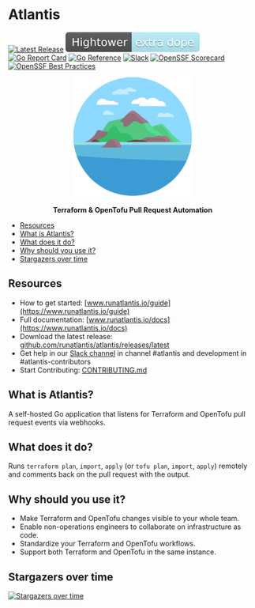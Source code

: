 # Atlantis <!-- omit in toc -->

[![Latest Release](https://img.shields.io/github/release/runatlantis/atlantis.svg)](https://github.com/runatlantis/atlantis/releases/latest)
[![SuperDopeBadge](./runatlantis.io/public/hightower-super-dope.svg)](https://twitter.com/kelseyhightower/status/893260922222813184)
[![Go Report Card](https://goreportcard.com/badge/github.com/runatlantis/atlantis)](https://goreportcard.com/report/github.com/runatlantis/atlantis)
[![Go Reference](https://pkg.go.dev/badge/github.com/runatlantis/atlantis.svg)](https://pkg.go.dev/github.com/runatlantis/atlantis)
[![Slack](https://img.shields.io/badge/Join-Atlantis%20Community%20Slack-red)](https://slack.cncf.io/)
[![OpenSSF Scorecard](https://api.scorecard.dev/projects/github.com/runatlantis/atlantis/badge)](https://scorecard.dev/viewer/?uri=github.com/runatlantis/atlantis)
[![OpenSSF Best Practices](https://www.bestpractices.dev/projects/9428/badge)](https://www.bestpractices.dev/projects/9428)

<p align="center">
  <img src="./runatlantis.io/public/hero.png" alt="Atlantis Logo"/><br><br>
  <b>Terraform & OpenTofu Pull Request Automation</b>
</p>

- [Resources](#resources)
- [What is Atlantis?](#what-is-atlantis)
- [What does it do?](#what-does-it-do)
- [Why should you use it?](#why-should-you-use-it)
- [Stargazers over time](#stargazers-over-time)

## Resources

- How to get started: [www.runatlantis.io/guide](https://www.runatlantis.io/guide)
- Full documentation: [www.runatlantis.io/docs](https://www.runatlantis.io/docs)
- Download the latest release: [github.com/runatlantis/atlantis/releases/latest](https://github.com/runatlantis/atlantis/releases/latest)
- Get help in our [Slack channel](https://slack.cncf.io/) in channel #atlantis and development in #atlantis-contributors
- Start Contributing: [CONTRIBUTING.md](CONTRIBUTING.md)

## What is Atlantis?

A self-hosted Go application that listens for Terraform and OpenTofu pull request events via webhooks.

## What does it do?

Runs `terraform plan`, `import`, `apply` (or `tofu plan`, `import`, `apply`) remotely and comments back on the pull request with the output.

## Why should you use it?

- Make Terraform and OpenTofu changes visible to your whole team.
- Enable non-operations engineers to collaborate on infrastructure as code.
- Standardize your Terraform and OpenTofu workflows.
- Support both Terraform and OpenTofu in the same instance.

## Stargazers over time

[![Stargazers over time](https://starchart.cc/runatlantis/atlantis.svg)](https://starchart.cc/runatlantis/atlantis)
